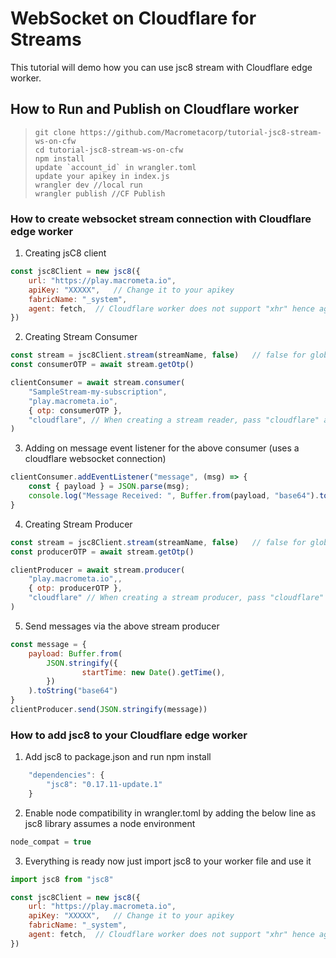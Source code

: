 # WebSocket on Cloudflare for Streams

This tutorial will demo how you can use jsc8 stream with Cloudflare edge worker.

## How to Run and Publish on Cloudflare worker
>```
> git clone https://github.com/Macrometacorp/tutorial-jsc8-stream-ws-on-cfw
> cd tutorial-jsc8-stream-ws-on-cfw
> npm install
> update `account_id` in wrangler.toml
> update your apikey in index.js
> wrangler dev //local run
> wrangler publish //CF Publish
>```

### How to create websocket stream connection with Cloudflare edge worker 

1. Creating jsC8 client
```js
const jsc8Client = new jsc8({
    url: "https://play.macrometa.io",
    apiKey: "XXXXX",   // Change it to your apikey
    fabricName: "_system",
    agent: fetch,  // Cloudflare worker does not support "xhr" hence agent "fetch" is required for jsc8 api calls via cloudflare workers
})
```

2. Creating Stream Consumer 
```js
const stream = jsc8Client.stream(streamName, false)   // false for global stream, true for local stream
const consumerOTP = await stream.getOtp()

clientConsumer = await stream.consumer(
    "SampleStream-my-subscription",
    "play.macrometa.io",
    { otp: consumerOTP },
    "cloudflare", // When creating a stream reader, pass "cloudflare" as the last parameter in order to create Cloudflare websocket connection
)
```

3. Adding on message event listener for the above consumer (uses a cloudflare websocket connection)
```js
clientConsumer.addEventListener("message", (msg) => {
	const { payload } = JSON.parse(msg);
	console.log("Message Received: ", Buffer.from(payload, "base64").toString("ascii"));
}
```

4. Creating Stream Producer 
```js
const stream = jsc8Client.stream(streamName, false)   // false for global stream, true for local stream
const producerOTP = await stream.getOtp()

clientProducer = await stream.producer(
    "play.macrometa.io",, 
    { otp: producerOTP }, 
    "cloudflare" // When creating a stream producer, pass "cloudflare" as the last parameter in order to create Cloudflare websocket connection
)
```

5. Send messages via the above stream producer
```js
const message = {
    payload: Buffer.from(
        JSON.stringify({
                startTime: new Date().getTime(),
        })
    ).toString("base64")
}
clientProducer.send(JSON.stringify(message))
```


### How to add jsc8 to your Cloudflare edge worker

1. Add jsc8 to package.json and run npm install
```js
    "dependencies": {
        "jsc8": "0.17.11-update.1"
    }
```

2. Enable node compatibility in wrangler.toml by adding the below line as jsc8 library assumes a node environment
```js
node_compat = true
```

3. Everything is ready now just import jsc8 to your worker file and use it
```js
import jsc8 from "jsc8"

const jsc8Client = new jsc8({
    url: "https://play.macrometa.io",
    apiKey: "XXXXX",   // Change it to your apikey
    fabricName: "_system",
    agent: fetch,  // Cloudflare worker does not support "xhr" hence agent "fetch" is required for jsc8 api calls via cloudflare workers
})
```
